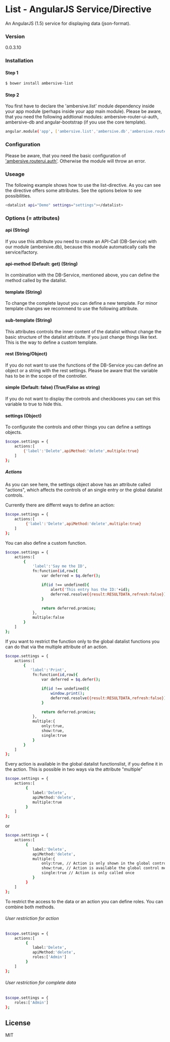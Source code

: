 # List - AngularJS Service/Directive

An AngularJS (1.5) service for displaying data (json-format).

### Version
0.0.3.10

### Installation

#### Step 1

```sh
$ bower install ambersive-list
```
#### Step 2
You first have to declare the 'ambersive.list' module dependency inside your app module (perhaps inside your app main module).
Please be aware, that you need the following addtional modules: ambersive-router-ui-auth, ambersive-db and angular-bootstrap (if you use the core template).

```sh
angular.module('app', ['ambersive.list','ambersive.db','ambersive.routerui.auth']);
```
### Configuration

Please be aware, that you need the basic configuration of ['ambersive.routerui.auth'](https://github.com/AMBERSIVE/AngularJS---AuthSrv). Otherwise the module will throw an error.

### Useage

The following example shows how to use the list-directive. As you can see the directive offers some attributes. See the options below to see possibilities.


```sh
<datalist api="Demo" settings="settings"></datalist>

```
### Options (= attributes)

#### api (String)

If you use this attribute you need to create an API-Call (DB-Service) with our module (ambersive.db), because this module automatically calls the service/factory.

#### api-method (Default: get) (String)

In combination with the DB-Service, mentioned above, you can define the method called by the datalist.

#### template (String)

To change the complete layout you can define a new template. For minor template changes we recommend to use the following attribute.

#### sub-template (String)

This attributes controls the inner content of the datalist without change the basic structure of the datalist attribute. If you just change things like text. This is the way to define a custom template.

#### rest (String/Object)

If you do not want to use the functions of the DB-Service you can define an object or a string with the rest settings.
Please be aware that the variable has to be in the scope of the controller.

#### simple (Default: false) (True/False as string)

If you do not want to display the controls and checkboxes you can set this variable to true to hide this.


#### settings (Object)

To configurate the controls and other things you can define a settings objects.

```sh
$scope.settings = {
    actions:[
        {'label':'Delete',apiMethod:'delete',multiple:true}
    ]
};
```

##### Actions

As you can see here, the settings object above has an attribute called "actions", which affects the controls of an single entry or the global datalist controls.

Currently there are differnt ways to define an action:

```sh
$scope.settings = {
    actions:[
         {'label':'Delete',apiMethod:'delete',multiple:true}
    ]
};
```

You can also define a custom function.

```sh
$scope.settings = {
    actions:[
        {
            'label':'Say me the ID',
            fn:function(id,row){
                var deferred = $q.defer();

                if(id !== undefined){
                    alert('This entry has the ID:'+id);
                    deferred.resolve({result:RESULTDATA,refresh:false});
                }

                return deferred.promise;
            },
            multiple:false
        }
    ]
};
```

If you want to restrict the function only to the global datalist functions you can do that via the multiple attribute of an action.

```sh
$scope.settings = {
    actions:[
        {
           'label':'Print',
            fn:function(id,row){
                var deferred = $q.defer();

                if(id !== undefined){
                    window.print();
                    deferred.resolve({result:RESULTDATA,refresh:false});
                }

                return deferred.promise;
            },
            multiple:{
                only:true,
                show:true,
                single:true
            }
        }
    ]
};
```

Every action is available in the global datalist functionslist, if you define it in the action. This is possible in two ways via the attribute "multiple"

```sh
$scope.settings = {
    actions:[
         {
            label:'Delete',
            apiMethod:'delete',
            multiple:true
         }
    ]
};
```

or


```sh
$scope.settings = {
    actions:[
         {
            label:'Delete',
            apiMethod:'delete',
            multiple:{
                only:true, // Action is only shown in the global control menu
                show:true, // Action is available the global control menu => long term version of the version above
                single:true // Action is only called once
            }
         }
    ]
};
```

To restrict the access to the data or an action you can define roles. You can combine both methods.

###### User restriction for action

```sh
$scope.settings = {
    actions:[
         {
            label:'Delete',
            apiMethod:'delete',
            roles:['Admin']
         }
    ]
};
```

###### User restriction for complete data

```sh
$scope.settings = {
    roles:['Admin']
};
```

License
----
MIT
